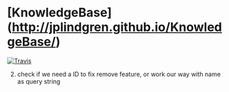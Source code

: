# [KnowledgeBase] (http://jplindgren.github.io/KnowledgeBase/)

[![Travis](https://img.shields.io/travis/idleberg/Readme-Helper.svg?style=flat-square)](https://travis-ci.org/jplindgren/KnowledgeBase)

2. check if we need a ID to fix remove feature, or work our way with name as query string
